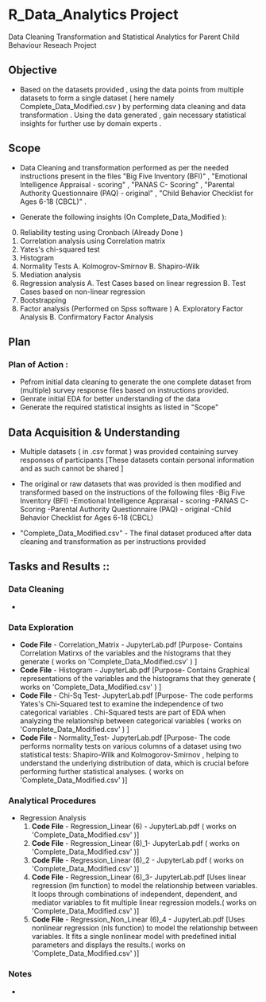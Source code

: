 # R_Data_Analytics Project

Data Cleaning Transformation and Statistical Analytics for Parent Child Behaviour Reseach Project 

## Objective

* Based on the datasets provided , using the data points from multiple datasets to form a single dataset ( here namely   Complete_Data_Modified.csv ) by performing data cleaning and data transformation . Using the data generated , gain necessary statistical insights for further use by domain experts .

## Scope 

* Data Cleaning and transformation performed as per the needed instructions present in the files "Big Five Inventory (BFI)" , "Emotional Intelligence Appraisal - scoring" , "PANAS C- Scoring" , "Parental Authority Questionnaire (PAQ) - original" , "Child Behavior Checklist for Ages 6-18 (CBCL)"  .


* Generate the following insights (On Complete_Data_Modified ):

0. Reliability testing using Cronbach (Already Done )
1. Correlation analysis using   Correlation matrix
2. Yates's chi-squared test
3. Histogram 
4. Normality Tests
   A. Kolmogrov-Smirnov
   B. Shapiro-Wilk
5. Mediation analysis  
6. Regression analysis 
    A. Test Cases based on linear regression 
    B. Test Cases based on non-linear regression
7. Bootstrapping 
8. Factor analysis  (Performed on Spss software )
    A. Exploratory Factor Analysis
    B. Confirmatory Factor Analysis

## Plan
### Plan of Action :
* Pefrom initial data cleaning to generate the one complete dataset from (multiple) survey response files based on instructions provided.
* Genrate initial EDA for better understanding of the data 
* Generate the required statistical insights as listed in "Scope"

## Data Acquisition & Understanding
* Multiple datasets ( in .csv format ) was provided containing survey responses of participants [These datasets contain personal information and as such cannot be shared ]

* The original or raw datasets that was provided is then modified and transformed based on the instructions of the following files 
  -Big Five Inventory (BFI)
  -Emotional Intelligence Appraisal - scoring
  -PANAS C- Scoring
  -Parental Authority Questionnaire (PAQ) - original
  -Child Behavior Checklist for Ages 6-18 (CBCL)

* "Complete_Data_Modified.csv" - The final dataset  produced after data cleaning and transformation as per instructions provided 


## Tasks and Results :: 

### Data Cleaning 

*

### Data Exploration

* **Code File** - Correlation_Matrix - JupyterLab.pdf [Purpose- Contains Correlation Matirxs of the variables and the histograms that they generate ( works on 'Complete_Data_Modified.csv' ) ]
* **Code File** - Histogram - JupyterLab.pdf  [Purpose- Contains Graphical representations of the variables and the histograms that they generate ( works on 'Complete_Data_Modified.csv' ) ]
* **Code File** - Chi-Sq Test- JupyterLab.pdf [Purpose- The code performs Yates's Chi-Squared test to examine the independence of two categorical variables . Chi-Squared tests are part of EDA when analyzing the relationship between categorical variables ( works on 'Complete_Data_Modified.csv' ) ]
* **Code File** - Normality_Test- JupyterLab.pdf [Purpose- The code performs normality tests on various columns of a dataset using two statistical tests: Shapiro-Wilk and Kolmogorov-Smirnov ,  helping to understand the underlying distribution of data, which is crucial before performing further statistical analyses. ( works on 'Complete_Data_Modified.csv' )]


### Analytical Procedures

* Regression Analysis
  1. **Code File** - Regression_Linear (6) - JupyterLab.pdf ( works on 'Complete_Data_Modified.csv' )]
  2. **Code File** - Regression_Linear (6)_1- JupyterLab.pdf ( works on 'Complete_Data_Modified.csv' )]
  3. **Code File** - Regression_Linear (6)_2 - JupyterLab.pdf ( works on 'Complete_Data_Modified.csv' )]
  4. **Code File** - Regression_Linear (6)_3- JupyterLab.pdf [Uses linear regression (lm function) to model the relationship between variables. It loops through combinations of independent, dependent, and mediator variables to fit multiple linear regression models.( works on 'Complete_Data_Modified.csv' )]
  5. **Code File** - Regression_Non_Linear (6)_4 - JupyterLab.pdf [Uses nonlinear regression (nls function) to model the relationship between variables. It fits a single nonlinear model with predefined initial parameters and displays the results.( works on 'Complete_Data_Modified.csv' )]
  
  

### Notes

*
